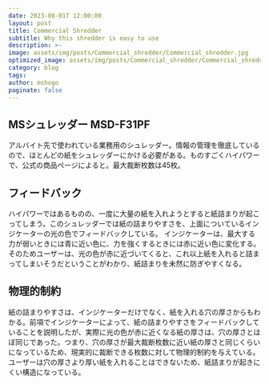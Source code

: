 ```yaml
---
date: 2023-08-01T 12:00:00
layout: post
title: Commercial Shredder
subtitle: Why this shredder is easy to use
description: >-
image: assets/img/posts/Commercial_shredder/Commercial_shredder.jpg
optimized_image: assets/img/posts/Commercial_shredder/Commercial_shredder_resized_thumbnail.jpg
category: blog
tags: 
author: mshogo
paginate: false
---
```


## MSシュレッダー MSD-F31PF

アルバイト先で使われている業務用のシュレッダー。情報の管理を徹底しているので、ほとんどの紙をシュレッダーにかける必要がある。ものすごくハイパワーで、公式の商品ページによると。最大裁断枚数は45枚。

## フィードバック

ハイパワーではあるものの、一度に大量の紙を入れようとすると紙詰まりが起こってしまう。このシュレッダーでは紙の詰まりやすさを、上面についているインジケーターの光の色でフィードバックしている。
インジケーターは、最大する力が弱いときには青に近い色に、力を強くするときには赤に近い色に変化する。そのためユーザーは、光の色が赤に近づいてくると、これ以上紙を入れると詰まってしまいそうだということがわかり、紙詰まりを未然に防ぎやすくなる。

## 物理的制約

紙の詰まりやすさは、インジケーターだけでなく、紙を入れる穴の厚さからもわかる。前項でインジケーターによって、紙の詰まりやすさをフィードバックしていることを説明したが、実際に光の色が赤に近くなる紙の厚さは、穴の厚さとほぼ同じであった。つまり、穴の厚さが最大裁断枚数に近い紙の厚さと同じくらいになっているため、現実的に裁断できる枚数に対して物理的制約を与えている。ユーザーは穴の厚さより厚い紙を入れることはできないため、紙詰まりが起きにくい構造になっている。